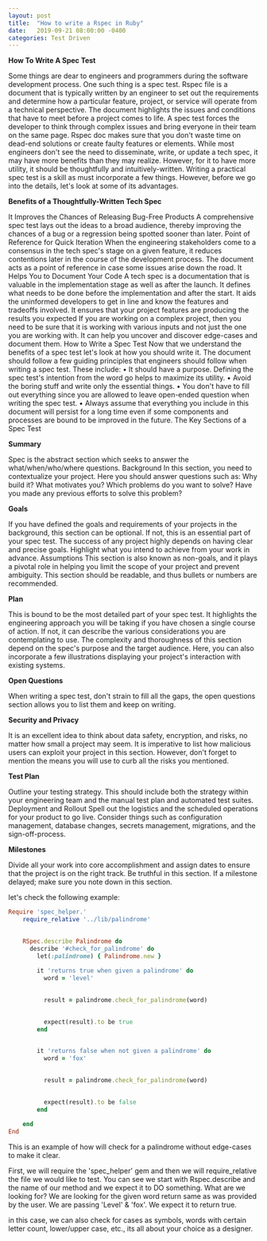 ```yaml
---
layout: post
title:  "How to write a Rspec in Ruby"
date:   2019-09-21 08:00:00 -0400
categories: Test Driven
---
```


**How To Write A Spec Test**

Some things are dear to engineers and programmers during the software development process. One such thing is a spec test. Rspec file is a document that is typically written by an engineer to set out the requirements and determine how a particular feature, project, or service will operate from a technical perspective. The document highlights the issues and conditions that have to meet before a project comes to life. A spec test forces the developer to think through complex issues and bring everyone in their team on the same page. Rspec doc makes sure that you don't waste time on dead-end solutions or create faulty features or elements. 
While most engineers don't see the need to disseminate, write, or update a tech spec, it may have more benefits than they may realize. However, for it to have more utility, it should be thoughtfully and intuitively-written. Writing a practical spec test is a skill as must incorporate a few things. However, before we go into the details, let's look at some of its advantages.


**Benefits of a Thoughtfully-Written Tech Spec**


It Improves the Chances of Releasing Bug-Free Products
A comprehensive spec test lays out the ideas to a broad audience, thereby improving the chances of a bug or a regression being spotted sooner than later. 
Point of Reference for Quick Iteration
When the engineering stakeholders come to a consensus in the tech spec's stage on a given feature, it reduces contentions later in the course of the development process. The document acts as a point of reference in case some issues arise down the road.
It Helps You to Document Your Code
A tech spec is a documentation that is valuable in the implementation stage as well as after the launch. It defines what needs to be done before the implementation and after the start. It aids the uninformed developers to get in line and know the features and tradeoffs involved. 
It ensures that your project features are producing the results you expected
If you are working on a complex project, then you need to be sure that it is working with various inputs and not just the one you are working with. It can help you uncover and discover edge-cases and document them. 
How to Write a Spec Test
Now that we understand the benefits of a spec test let's look at how you should write it. The document should follow a few guiding principles that engineers should follow when writing a spec test. These include:
•   It should have a purpose. Defining the spec test's intention from the word go helps to maximize its utility. 
•   Avoid the boring stuff and write only the essential things.
•   You don't have to fill out everything since you are allowed to leave open-ended question when writing the spec test. 
•   Always assume that everything you include in this document will persist for a long time even if some components and processes are bound to be improved in the future.
The Key Sections of a Spec Test

**Summary**

Spec is the abstract section which seeks to answer the what/when/who/where questions. 
Background
In this section, you need to contextualize your project. Here you should answer questions such as: Why build it? What motivates you? Which problems do you want to solve? Have you made any previous efforts to solve this problem?

**Goals**

If you have defined the goals and requirements of your projects in the background, this section can be optional. If not, this is an essential part of your spec test. The success of any project highly depends on having clear and precise goals. Highlight what you intend to achieve from your work in advance. 
Assumptions
This section is also known as non-goals, and it plays a pivotal role in helping you limit the scope of your project and prevent ambiguity. This section should be readable, and thus bullets or numbers are recommended.

**Plan**

This is bound to be the most detailed part of your spec test. It highlights the engineering approach you will be taking if you have chosen a single course of action. If not, it can describe the various considerations you are contemplating to use. The complexity and thoroughness of this section depend on the spec's purpose and the target audience. Here, you can also incorporate a few illustrations displaying your project's interaction with existing systems. 

**Open Questions**

When writing a spec test, don't strain to fill all the gaps, the open questions section allows you to list them and keep on writing.

**Security and Privacy**

It is an excellent idea to think about data safety, encryption, and risks, no matter how small a project may seem. It is imperative to list how malicious users can exploit your project in this section. However, don't forget to mention the means you will use to curb all the risks you mentioned. 

**Test Plan**

Outline your testing strategy. This should include both the strategy within your engineering team and the manual test plan and automated test suites. 
Deployment and Rollout
Spell out the logistics and the scheduled operations for your product to go live. Consider things such as configuration management, database changes, secrets management, migrations, and the sign-off-process. 

**Milestones**

Divide all your work into core accomplishment and assign dates to ensure that the project is on the right track. Be truthful in this section. If a milestone delayed; make sure you note down in this section. 

let's check the following example: 

```ruby
Require 'spec_helper.'
    require_relative '../lib/palindrome'
    

    RSpec.describe Palindrome do
      describe '#check_for_palindrome' do
        let(:palindrome) { Palindrome.new }
      
        it 'returns true when given a palindrome' do
          word = 'level'
    

          result = palindrome.check_for_palindrome(word)
    

          expect(result).to be true
        end
    

        it 'returns false when not given a palindrome' do
          word = 'fox'
    

          result = palindrome.check_for_palindrome(word)
    

          expect(result).to be false
        end
        
    end 
End
```
This is an example of how will check for a palindrome without edge-cases to make it clear. 

First, we will require the 'spec_helper' gem and then we will require_relative the file we would like to test. 
You can see we start with Rspec.describe and the name of our method and we expect it to DO something. What are we looking for? We are looking for the given word return same as was provided by the user. 
We are passing 'Level' & 'fox'. We expect it to return true. 

in this case, we can also check for cases as symbols, words with certain letter count, lower/upper case, etc., its all about your choice as a designer.